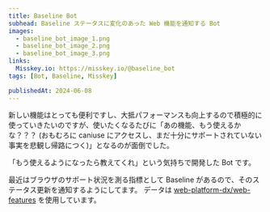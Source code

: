 ```yaml
---
title: Baseline Bot
subhead: Baseline ステータスに変化のあった Web 機能を通知する Bot
images:
  - baseline_bot_image_1.png
  - baseline_bot_image_2.png
  - baseline_bot_image_3.png
links:
  Misskey.io: https://misskey.io/@baseline_bot
tags: [Bot, Baseline, Misskey]

publishedAt: 2024-06-08
---
```


新しい機能はとっても便利ですし、大抵パフォーマンスも向上するので積極的に使っていきたいのですが、使いたくなるたびに「あの機能、もう使えるかな？？？ (おもむろに caniuse にアクセスし、まだ十分にサポートされていない事実を悲観し帰路につく)」となるのが面倒でした。

「もう使えるようになったら教えてくれ」という気持ちで開発した Bot です。

最近はブラウザのサポート状況を測る指標として Baseline があるので、そのステータス更新を通知するようにしてます。
データは [web-platform-dx/web-features](https://github.com/web-platform-dx/web-features) を使用しています。

